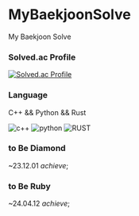 # MyBaekjoonSolve
My Baekjoon Solve

### Solved.ac Profile
[![Solved.ac Profile](http://mazassumnida.wtf/api/v2/generate_badge?boj=redcube231)](https://solved.ac/redcube231/)

### Language

C++ && Python && Rust

![c++](https://img.shields.io/badge/C++-CA0059.svg?&style=for-the-badge&logo=Cplusplus&logoColor=white)
![python](https://img.shields.io/badge/Python-3776AB.svg?&style=for-the-badge&logo=Python&logoColor=white)
![RUST](https://img.shields.io/badge/RUST-DDA381.svg?&style=for-the-badge&logo=RUST&logoColor=white)
<!-- ![ROS](https://img.shields.io/badge/ROS-22314E.svg?&style=for-the-badge&logo=ros&logoColor=white) -->

### to Be Diamond
~23.12.01 *achieve*;

### to Be Ruby
~24.04.12 *achieve*;
